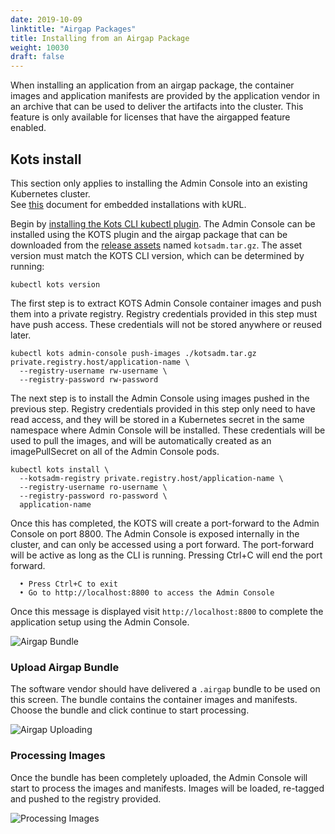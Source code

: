 ```yaml
---
date: 2019-10-09
linktitle: "Airgap Packages"
title: Installing from an Airgap Package
weight: 10030
draft: false
---
```


When installing an application from an airgap package, the container images and application manifests are provided by the application vendor in an archive that can be used to deliver the artifacts into the cluster. 
This feature is only available for licenses that have the airgapped feature enabled.

## Kots install
This section only applies to installing the Admin Console into an existing Kubernetes cluster.  
See [this](https://kots.io/kotsadm/installing/installing-embedded-cluster/) document for embedded installations with kURL.

Begin by [installing the Kots CLI kubectl plugin](/kots-cli/getting-started/).
The Admin Console can be installed using the KOTS plugin and the airgap package that can be downloaded from the [release assets](https://github.com/replicatedhq/kots/releases) named `kotsadm.tar.gz`.
The asset version must match the KOTS CLI version, which can be determined by running:

```shell
kubectl kots version
```

The first step is to extract KOTS Admin Console container images and push them into a private registry.
Registry credentials provided in this step must have push access.
These credentials will not be stored anywhere or reused later.

```shell
kubectl kots admin-console push-images ./kotsadm.tar.gz private.registry.host/application-name \
  --registry-username rw-username \
  --registry-password rw-password
```

The next step is to install the Admin Console using images pushed in the previous step.
Registry credentials provided in this step only need to have read access, and they will be stored in a Kubernetes secret in the same namespace where Admin Console will be installed.
These credentials will be used to pull the images, and will be automatically created as an imagePullSecret on all of the Admin Console pods.

```shell
kubectl kots install \
  --kotsadm-registry private.registry.host/application-name \
  --registry-username ro-username \
  --registry-password ro-password \
  application-name
```

Once this has completed, the KOTS will create a port-forward to the Admin Console on port 8800.
The Admin Console is exposed internally in the cluster, and can only be accessed using a port forward.
The port-forward will be active as long as the CLI is running.
Pressing Ctrl+C will end the port forward.

```shell
  • Press Ctrl+C to exit
  • Go to http://localhost:8800 to access the Admin Console
```

Once this message is displayed visit `http://localhost:8800` to complete the application setup using the Admin Console.

![Airgap Bundle](/images/airgap-install.png)

### Upload Airgap Bundle
The software vendor should have delivered a `.airgap` bundle to be used on this screen. 
The bundle contains the container images and manifests. 
Choose the bundle and click continue to start processing.

![Airgap Uploading](/images/airgap-uploading.png)

### Processing Images
Once the bundle has been completely uploaded, the Admin Console will start to process the images and manifests. 
Images will be loaded, re-tagged and pushed to the registry provided.

![Processing Images](/images/processing-images.gif)
